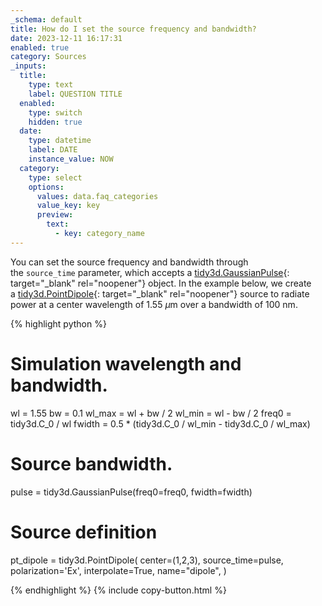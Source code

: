 ```yaml
---
_schema: default
title: How do I set the source frequency and bandwidth?
date: 2023-12-11 16:17:31
enabled: true
category: Sources
_inputs:
  title:
    type: text
    label: QUESTION TITLE
  enabled:
    type: switch
    hidden: true
  date:
    type: datetime
    label: DATE
    instance_value: NOW
  category:
    type: select
    options:
      values: data.faq_categories
      value_key: key
      preview:
        text:
          - key: category_name
---
```

You can set the source frequency and bandwidth through the&nbsp;`source_time`&nbsp;parameter, which accepts a&nbsp;[tidy3d.GaussianPulse](https://docs.flexcompute.com/projects/tidy3d/en/latest/_autosummary/tidy3d.GaussianPulse.html){: target="_blank" rel="noopener"}&nbsp;object. In the example below, we create a&nbsp;[tidy3d.PointDipole](https://docs.flexcompute.com/projects/tidy3d/en/latest/_autosummary/tidy3d.PointDipole.html){: target="_blank" rel="noopener"}&nbsp;source to radiate power at a center wavelength of 1.55 $\mu$m over a bandwidth of 100 nm.

<div markdown class="code-snippet">{% highlight python %}

# Simulation wavelength and bandwidth.
wl = 1.55
bw = 0.1
wl_max = wl + bw / 2
wl_min = wl - bw / 2
freq0 = tidy3d.C_0 / wl
fwidth = 0.5 * (tidy3d.C_0 / wl_min - tidy3d.C_0 / wl_max)

# Source bandwidth.
pulse = tidy3d.GaussianPulse(freq0=freq0, fwidth=fwidth)

# Source definition
pt_dipole = tidy3d.PointDipole(
  center=(1,2,3),
  source_time=pulse,
  polarization='Ex',
  interpolate=True,
  name="dipole",
)

{% endhighlight %}
{% include copy-button.html %}</div>